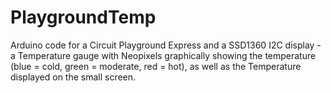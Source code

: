 # PlaygroundTemp
Arduino code for a Circuit Playground Express and a SSD1360 I2C display - a Temperature gauge with Neopixels graphically showing the temperature (blue = cold, green = moderate, red = hot), as well as the Temperature displayed on the small screen.
